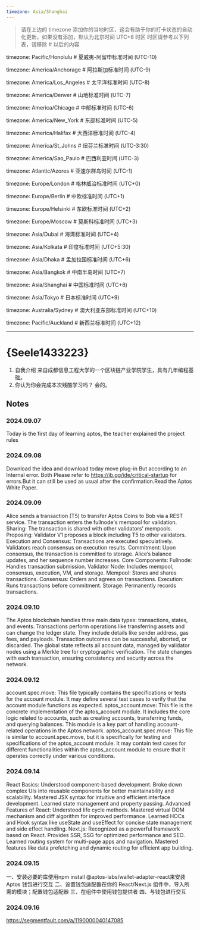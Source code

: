 ```yaml
---
timezone: Asia/Shanghai
---
```


> 请在上边的 timezone 添加你的当地时区，这会有助于你的打卡状态的自动化更新，如果没有添加，默认为北京时间 UTC+8 时区
> 时区请参考以下列表，请移除 # 以后的内容

timezone: Pacific/Honolulu # 夏威夷-阿留申标准时间 (UTC-10)

timezone: America/Anchorage # 阿拉斯加标准时间 (UTC-9)

timezone: America/Los_Angeles # 太平洋标准时间 (UTC-8)

timezone: America/Denver # 山地标准时间 (UTC-7)

timezone: America/Chicago # 中部标准时间 (UTC-6)

timezone: America/New_York # 东部标准时间 (UTC-5)

timezone: America/Halifax # 大西洋标准时间 (UTC-4)

timezone: America/St_Johns # 纽芬兰标准时间 (UTC-3:30)

timezone: America/Sao_Paulo # 巴西利亚时间 (UTC-3)

timezone: Atlantic/Azores # 亚速尔群岛时间 (UTC-1)

timezone: Europe/London # 格林威治标准时间 (UTC+0)

timezone: Europe/Berlin # 中欧标准时间 (UTC+1)

timezone: Europe/Helsinki # 东欧标准时间 (UTC+2)

timezone: Europe/Moscow # 莫斯科标准时间 (UTC+3)

timezone: Asia/Dubai # 海湾标准时间 (UTC+4)

timezone: Asia/Kolkata # 印度标准时间 (UTC+5:30)

timezone: Asia/Dhaka # 孟加拉国标准时间 (UTC+6)

timezone: Asia/Bangkok # 中南半岛时间 (UTC+7)

timezone: Asia/Shanghai # 中国标准时间 (UTC+8)

timezone: Asia/Tokyo # 日本标准时间 (UTC+9)

timezone: Australia/Sydney # 澳大利亚东部标准时间 (UTC+10)

timezone: Pacific/Auckland # 新西兰标准时间 (UTC+12)

---

# {Seele1433223}

1. 自我介绍 来自成都信息工程大学的一个区块链产业学院学生，具有几年编程基础。
2. 你认为你会完成本次残酷学习吗？ 会的。

## Notes

<!-- Content_START -->

### 2024.09.07
Today is the first day of learning aptos, the teacher explained the project rules
### 2024.09.08
Download the idea and download today move plug-in But according to an Internal error. Both Please refer to https://jb.gg/ide/critical-startup for errors.But it can still be used as usual after the confirmation.Read the Aptos White Paper.
### 2024.09.09
Alice sends a transaction (T5) to transfer Aptos Coins to Bob via a REST service.
The transaction enters the fullnode's mempool for validation.
Sharing:
The transaction is shared with other validators' mempools.
Proposing:
Validator V1 proposes a block including T5 to other validators.
Execution and Consensus:
Transactions are executed speculatively.
Validators reach consensus on execution results.
Commitment:
Upon consensus, the transaction is committed to storage.
Alice’s balance updates, and her sequence number increases.
Core Components:
Fullnode: Handles transaction submission.
Validator Node: Includes mempool, consensus, execution, VM, and storage.
Mempool: Stores and shares transactions.
Consensus: Orders and agrees on transactions.
Execution: Runs transactions before commitment.
Storage: Permanently records transactions.
### 2024.09.10
The Aptos blockchain handles three main data types: transactions, states, and events. 
Transactions perform operations like transferring assets and can change the ledger state.
They include details like sender address, gas fees, and payloads.
Transaction outcomes can be successful, aborted, or discarded. 
The global state reflects all account data, managed by validator nodes using a Merkle tree for cryptographic verification.
The state changes with each transaction, ensuring consistency and security across the network.
### 2024.09.12
account.spec.move:
This file typically contains the specifications or tests for the account module. 
It may define several test cases to verify that the account module functions as expected.
aptos_account.move:
This file is the concrete implementation of the aptos_account module. It includes the core logic related to accounts, such as creating accounts, transferring funds, and querying balances. This module is a key part of handling account-related operations in the Aptos network.
aptos_account.spec.move:
This file is similar to account.spec.move, but it is specifically for testing and specifications of the aptos_account module. It may contain test cases for different functionalities within the aptos_account module to ensure that it operates correctly under various conditions.
### 2024.09.14
React Basics: Understood component-based development. Broke down complex UIs into reusable components for better maintainability and scalability. Mastered JSX syntax for intuitive and efficient interface development. Learned state management and property passing.
Advanced Features of React: Understood life cycle methods. Mastered virtual DOM mechanism and diff algorithm for improved performance. Learned HOCs and Hook syntax like useState and useEffect for concise state management and side effect handling.
Next.js: Recognized as a powerful framework based on React. Provides SSR, SSG for optimized performance and SEO. Learned routing system for multi-page apps and navigation. Mastered features like data prefetching and dynamic routing for efficient app building.
### 2024.09.15
一、安装必要的库使用npm install @aptos-labs/wallet-adapter-react来安装 Aptos 钱包进行交互
二、设置钱包适配器在你的 React/Next.js 组件中，导入所需的模块；配置钱包适配器
三、在组件中使用钱包提供者 四、与钱包进行交互
### 2024.09.16
https://segmentfault.com/a/1190000040147085
<!-- Content_END -->

